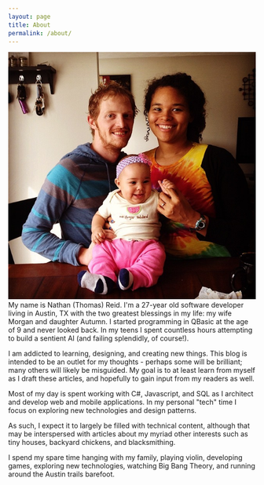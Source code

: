 ```yaml
---
layout: page
title: About
permalink: /about/
---
```


![Family Portrait](/images/family-portrait.jpg)
My name is Nathan (Thomas) Reid. I'm a 27-year old software developer living in Austin, TX with the two greatest blessings in my life: my wife Morgan and daughter Autumn. I started programming in QBasic at the age of 9 and never looked back.
In my teens I spent countless hours attempting to build a sentient AI (and failing splendidly, of course!).

I am addicted to learning, designing, and creating new things. This blog is intended to be an outlet for my thoughts - perhaps some will be brilliant; many others will likely be misguided. My goal is to at least learn from myself as I draft these articles, and hopefully to gain input from my readers as well.

Most of my day is spent working with C#, Javascript, and SQL as I architect and develop web and mobile applications. In my personal "tech" time I focus on exploring new technologies and design patterns.

As such, I expect it to largely be filled with technical content, although that may be interspersed with articles about my myriad other interests such as tiny houses, backyard chickens, and blacksmithing.

I spend my spare time hanging with my family, playing violin, developing games, exploring new technologies, watching Big Bang Theory, and running around the Austin trails barefoot.

